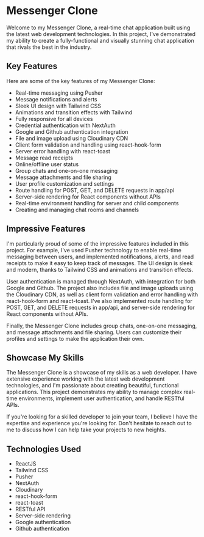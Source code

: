 # Messenger Clone

Welcome to my Messenger Clone, a real-time chat application built using the latest web development technologies. In this project, I've demonstrated my ability to create a fully-functional and visually stunning chat application that rivals the best in the industry.

## Key Features
Here are some of the key features of my Messenger Clone:
- Real-time messaging using Pusher
- Message notifications and alerts
- Sleek UI design with Tailwind CSS
- Animations and transition effects with Tailwind
- Fully responsive for all devices
- Credential authentication with NextAuth
- Google and Github authentication integration
- File and image upload using Cloudinary CDN
- Client form validation and handling using react-hook-form
- Server error handling with react-toast
- Message read receipts
- Online/offline user status
- Group chats and one-on-one messaging
- Message attachments and file sharing
- User profile customization and settings
- Route handling for POST, GET, and DELETE requests in app/api
- Server-side rendering for React components without APIs
- Real-time environment handling for server and child components
- Creating and managing chat rooms and channels

## Impressive Features
I'm particularly proud of some of the impressive features included in this project. For example, I've used Pusher technology to enable real-time messaging between users, and implemented notifications, alerts, and read receipts to make it easy to keep track of messages. The UI design is sleek and modern, thanks to Tailwind CSS and animations and transition effects.

User authentication is managed through NextAuth, with integration for both Google and Github. The project also includes file and image uploads using the Cloudinary CDN, as well as client form validation and error handling with react-hook-form and react-toast. I've also implemented route handling for POST, GET, and DELETE requests in app/api, and server-side rendering for React components without APIs.

Finally, the Messenger Clone includes group chats, one-on-one messaging, and message attachments and file sharing. Users can customize their profiles and settings to make the application their own.

## Showcase My Skills
The Messenger Clone is a showcase of my skills as a web developer. I have extensive experience working with the latest web development technologies, and I'm passionate about creating beautiful, functional applications. This project demonstrates my ability to manage complex real-time environments, implement user authentication, and handle RESTful APIs.

If you're looking for a skilled developer to join your team, I believe I have the expertise and experience you're looking for. Don't hesitate to reach out to me to discuss how I can help take your projects to new heights.

## Technologies Used
- ReactJS
- Tailwind CSS
- Pusher
- NextAuth
- Cloudinary
- react-hook-form
- react-toast
- RESTful API
- Server-side rendering
- Google authentication
- Github authentication
